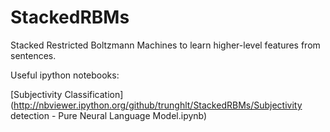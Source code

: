 StackedRBMs
===========

Stacked Restricted Boltzmann Machines to learn higher-level features from sentences.

Useful ipython notebooks:

[Subjectivity Classification](http://nbviewer.ipython.org/github/trunghlt/StackedRBMs/Subjectivity detection - Pure Neural Language Model.ipynb)
